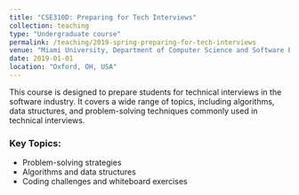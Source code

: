 ```yaml
---
title: "CSE310D: Preparing for Tech Interviews"
collection: teaching
type: "Undergraduate course"
permalink: /teaching/2019-spring-preparing-for-tech-interviews
venue: "Miami University, Department of Computer Science and Software Engineering"
date: 2019-01-01
location: "Oxford, OH, USA"
---
```


This course is designed to prepare students for technical interviews in the software industry. It covers a wide range of topics, including algorithms, data structures, and problem-solving techniques commonly used in technical interviews.

### Key Topics:
- Problem-solving strategies
- Algorithms and data structures
- Coding challenges and whiteboard exercises
